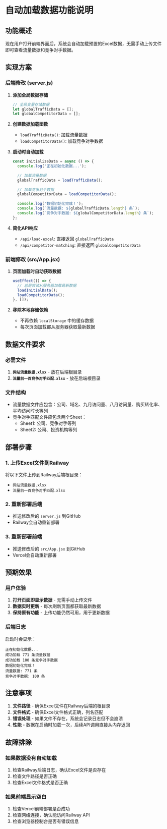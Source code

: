# 自动加载数据功能说明

## 功能概述
现在用户打开前端界面后，系统会自动加载预置的Excel数据，无需手动上传文件即可查看流量数据和竞争对手数据。

## 实现方案

### 后端修改 (server.js)

1. **添加全局数据存储**
   ```javascript
   // 全局变量存储数据
   let globalTrafficData = [];
   let globalCompetitorData = [];
   ```

2. **创建数据加载函数**
   - `loadTrafficData()`: 加载流量数据
   - `loadCompetitorData()`: 加载竞争对手数据

3. **启动时自动加载**
   ```javascript
   const initializeData = async () => {
     console.log('正在初始化数据...');
     
     // 加载流量数据
     globalTrafficData = loadTrafficData();
     
     // 加载竞争对手数据
     globalCompetitorData = loadCompetitorData();
     
     console.log('数据初始化完成！');
     console.log(`流量数据: ${globalTrafficData.length} 条`);
     console.log(`竞争对手数据: ${globalCompetitorData.length} 条`);
   };
   ```

4. **简化API响应**
   - `/api/load-excel`: 直接返回 `globalTrafficData`
   - `/api/competitor-matching`: 直接返回 `globalCompetitorData`

### 前端修改 (src/App.jsx)

1. **页面加载时自动获取数据**
   ```javascript
   useEffect(() => {
     // 总是尝试从服务器加载最新数据
     loadInitialData();
     loadCompetitorData();
   }, []);
   ```

2. **移除本地存储依赖**
   - 不再依赖 `localStorage` 中的缓存数据
   - 每次页面加载都从服务器获取最新数据

## 数据文件要求

### 必需文件
1. **`网站流量数据.xlsx`** - 放在后端根目录
2. **`流量前一百竞争对手匹配.xlsx`** - 放在后端根目录

### 文件结构
- 流量数据文件应包含：公司、域名、九月访问量、八月访问量、购买转化率、平均访问时长等列
- 竞争对手匹配文件应包含两个Sheet：
  - Sheet1: 公司、竞争对手等列
  - Sheet2: 公司、投资机构等列

## 部署步骤

### 1. 上传Excel文件到Railway
将以下文件上传到Railway后端根目录：
- `网站流量数据.xlsx`
- `流量前一百竞争对手匹配.xlsx`

### 2. 重新部署后端
- 推送修改后的 `server.js` 到GitHub
- Railway会自动重新部署

### 3. 重新部署前端
- 推送修改后的 `src/App.jsx` 到GitHub
- Vercel会自动重新部署

## 预期效果

### 用户体验
1. **打开页面即显示数据** - 无需手动上传文件
2. **数据实时更新** - 每次刷新页面都获取最新数据
3. **保持原有功能** - 上传功能仍然可用，用于更新数据

### 后端日志
启动时会显示：
```
正在初始化数据...
成功加载 771 条流量数据
成功加载 100 条竞争对手数据
数据初始化完成！
流量数据: 771 条
竞争对手数据: 100 条
```

## 注意事项

1. **文件路径** - 确保Excel文件在Railway后端的根目录
2. **文件格式** - 确保Excel文件格式正确，列名匹配
3. **错误处理** - 如果文件不存在，系统会记录日志但不会崩溃
4. **性能** - 数据在启动时加载一次，后续API调用直接从内存返回

## 故障排除

### 如果数据没有自动加载
1. 检查Railway后端日志，确认Excel文件是否存在
2. 检查文件路径是否正确
3. 检查Excel文件格式是否正确

### 如果前端显示空白
1. 检查Vercel前端部署是否成功
2. 检查网络连接，确认能访问Railway API
3. 检查浏览器控制台是否有错误信息

